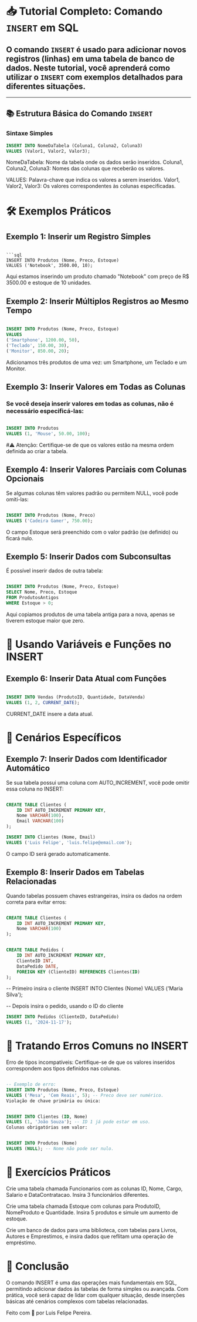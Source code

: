 # 📥 Tutorial Completo: Comando `INSERT` em SQL

## O comando `INSERT` é usado para adicionar novos registros (linhas) em uma tabela de banco de dados. Neste tutorial, você aprenderá como utilizar o `INSERT` com exemplos detalhados para diferentes situações.

---

## 📚 Estrutura Básica do Comando `INSERT`

### Sintaxe Simples
```sql
INSERT INTO NomeDaTabela (Coluna1, Coluna2, Coluna3)
VALUES (Valor1, Valor2, Valor3);
```
 NomeDaTabela: Nome da tabela onde os dados serão inseridos.
 Coluna1, Coluna2, Coluna3: Nomes das colunas que receberão os valores.

 VALUES: Palavra-chave que indica os valores a serem inseridos.
 Valor1, Valor2, Valor3: Os valores correspondentes às colunas especificadas.

# 🛠️ Exemplos Práticos
## Exemplo 1: Inserir um Registro Simples

```

```sql
INSERT INTO Produtos (Nome, Preco, Estoque)
VALUES ('Notebook', 3500.00, 10);

```

 Aqui estamos inserindo um produto chamado "Notebook" com preço de R$ 3500.00 e estoque de 10 unidades.

## Exemplo 2: Inserir Múltiplos Registros ao Mesmo Tempo


```sql

INSERT INTO Produtos (Nome, Preco, Estoque)
VALUES
('Smartphone', 1200.00, 50),
('Teclado', 150.00, 30),
('Monitor', 850.00, 20);

```
 Adicionamos três produtos de uma vez: um Smartphone, um Teclado e um Monitor.

## Exemplo 3: Inserir Valores em Todas as Colunas
### Se você deseja inserir valores em todas as colunas, não é necessário especificá-las:

```sql

INSERT INTO Produtos
VALUES (1, 'Mouse', 50.00, 100);
```

#⚠️ Atenção: Certifique-se de que os valores estão na mesma ordem definida ao criar a tabela.

## Exemplo 4: Inserir Valores Parciais com Colunas Opcionais

 Se algumas colunas têm valores padrão ou permitem NULL, você pode omiti-las:

```sql

INSERT INTO Produtos (Nome, Preco)
VALUES ('Cadeira Gamer', 750.00);
```

 O campo Estoque será preenchido com o valor padrão (se definido) ou ficará nulo.

## Exemplo 5: Inserir Dados com Subconsultas

 É possível inserir dados de outra tabela:

```sql

INSERT INTO Produtos (Nome, Preco, Estoque)
SELECT Nome, Preco, Estoque
FROM ProdutosAntigos
WHERE Estoque > 0;

```

 Aqui copiamos produtos de uma tabela antiga para a nova, apenas se tiverem estoque maior que zero.

# 🎨 Usando Variáveis e Funções no INSERT

## Exemplo 6: Inserir Data Atual com Funções

```sql

INSERT INTO Vendas (ProdutoID, Quantidade, DataVenda)
VALUES (1, 2, CURRENT_DATE);
```

 CURRENT_DATE insere a data atual.


# 🧩 Cenários Específicos

## Exemplo 7: Inserir Dados com Identificador Automático
 Se sua tabela possui uma coluna com AUTO_INCREMENT, você pode omitir essa coluna no INSERT:

```sql

CREATE TABLE Clientes (
    ID INT AUTO_INCREMENT PRIMARY KEY,
    Nome VARCHAR(100),
    Email VARCHAR(100)
);
```

```sql
INSERT INTO Clientes (Nome, Email)
VALUES ('Luis Felipe', 'luis.felipe@email.com');
```

 O campo ID será gerado automaticamente.

## Exemplo 8: Inserir Dados em Tabelas Relacionadas
 Quando tabelas possuem chaves estrangeiras, insira os dados na ordem correta para evitar erros:

```sql

CREATE TABLE Clientes (
    ID INT AUTO_INCREMENT PRIMARY KEY,
    Nome VARCHAR(100)
);
```
```sql

CREATE TABLE Pedidos (
    ID INT AUTO_INCREMENT PRIMARY KEY,
    ClienteID INT,
    DataPedido DATE,
    FOREIGN KEY (ClienteID) REFERENCES Clientes(ID)
);

```

 -- Primeiro insira o cliente
 INSERT INTO Clientes (Nome)
 VALUES ('Maria Silva');

 -- Depois insira o pedido, usando o ID do cliente

```sql
INSERT INTO Pedidos (ClienteID, DataPedido)
VALUES (1, '2024-11-17');
```


# 🛑 Tratando Erros Comuns no INSERT
 Erro de tipos incompatíveis: Certifique-se de que os valores inseridos correspondem aos tipos definidos nas colunas.

```sql

-- Exemplo de erro:
INSERT INTO Produtos (Nome, Preco, Estoque)
VALUES ('Mesa', 'Cem Reais', 5); -- Preco deve ser numérico.
Violação de chave primária ou única:
```
```sql

INSERT INTO Clientes (ID, Nome)
VALUES (1, 'João Souza'); -- ID 1 já pode estar em uso.
Colunas obrigatórias sem valor:
```
```sql

INSERT INTO Produtos (Nome)
VALUES (NULL); -- Nome não pode ser nulo.

```

# 🚀 Exercícios Práticos
 Crie uma tabela chamada Funcionarios com as colunas ID, Nome, Cargo, Salario e DataContratacao. Insira 3 funcionários diferentes.

 Crie uma tabela chamada Estoque com colunas para ProdutoID, NomeProduto e Quantidade. Insira 5 produtos e simule um aumento de estoque.

 Crie um banco de dados para uma biblioteca, com tabelas para Livros, Autores e Emprestimos, e insira dados que reflitam uma operação de empréstimo.


# 🎉 Conclusão
 O comando INSERT é uma das operações mais fundamentais em SQL, permitindo adicionar dados às tabelas de forma simples ou avançada. Com prática, você será capaz de lidar com qualquer situação, desde inserções básicas até cenários complexos com tabelas relacionadas.

Feito com 💙 por Luis Felipe Pereira.
